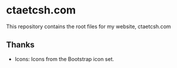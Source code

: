 # ctaetcsh.com
This repository contains the root files for my website, ctaetcsh.com 

## Thanks
* Icons: Icons from the Bootstrap icon set.
